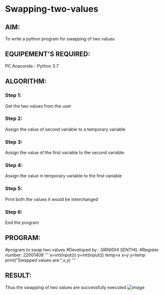 # Swapping-two-values
## AIM:
To write a python program for swapping of two values
##
## EQUIPEMENT'S REQUIRED: 
PC
Anaconda - Python 3.7
## ALGORITHM: 
### Step 1:
Get the two values from the user
### Step 2: 
Assign the value of second variable to a temporary variable 
### Step 3: 
Assign the value of the first variable to the second variable.
### Step 4:  
Assign the value in temporary variable to the first variable
### Step 5: 
Print both the values it would be interchanged
### Step 6: 
End the program
## PROGRAM:
#program to swap two values 
#Developed by : SRINIDHI SENTHIL
#Register number: 22001408
'''
x=int(input())
y=int(input())
temp=x
x=y
y=temp
print("Swapped values are:",x,y)
'''
## RESULT:
Thus the swapping of two values are successfully executed
![image](https://user-images.githubusercontent.com/121373170/211160671-68a4acbc-48e4-4a87-8965-73754b82e942.png)



